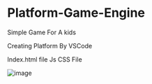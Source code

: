 # Platform-Game-Engine

Simple Game For A kids

Creating Platform By VSCode

Index.html file
Js
CSS File

![image](https://user-images.githubusercontent.com/122023246/213419378-50972b54-a3b2-4e59-9746-a71fc6d77959.png)

